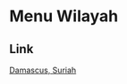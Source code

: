 # Menu Wilayah

## Link

[Damascus, Suriah](https://github.com/gigit-pemilu/pemilu-2024-99-luar-negeri/tree/main/pileg-dpr/hitung-suara/sub/99-luar-negeri/sub/32-damascus-suriah/sub/01-damascus-suriah)

